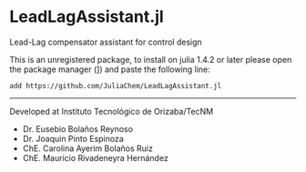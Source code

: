 # LeadLagAssistant.jl
Lead-Lag compensator assistant for control design

This is an unregistered package, to install on julia 1.4.2 or later please open the package manager (]) and paste the following line:

``add https://github.com/JuliaChem/LeadLagAssistant.jl``

---
Developed at Instituto Tecnológico de Orizaba/TecNM
  - Dr. Eusebio Bolaños Reynoso
  - Dr. Joaquín Pinto Espinoza
  - ChE. Carolina Ayerim Bolaños Ruiz
  - ChE. Mauricio Rivadeneyra Hernández
